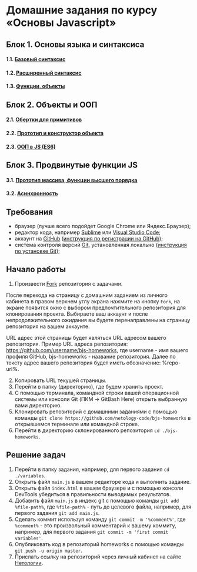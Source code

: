 # Домашние задания по курсу «Основы Javascript»

## Блок 1. Основы языка и синтаксиса

#### 1.1. [Базовый синтаксис](./1.1-variables/)  

#### 1.2. [Расширенный синтаксис](./1.2-extended-syntax/)

#### 1.3. [Функции, объекты](./1.3-functions/)

## Блок 2. Объекты и ООП

#### 2.1. [Обертки для примитивов](./2.1-wrappers-for-primitives/)

#### 2.2. [Прототип и конструктор объекта](./2.2-object-prototype/)

#### 2.3. [ООП в JS (ES6)](./2.3-oop-es6/)

## Блок 3. Продвинутые функции JS

#### 3.1. [Прототип массива, функции высшего порядка](./3.1-array-proto-hocs)

#### 3.2. [Асинхронность](./3.2-async)

## Требования

* браузер (лучше всего подойдет Google Chrome или Яндекс.Браузер);
* редактор кода, например [Sublime][1] или [Visual Studio Code][2];
* аккаунт на [GitHub][0] ([инструкция по регистрации на GitHub][3]);
* система контроля версий [Git][4], установленная локально ([инструкция по установке Git][5]);

## Начало работы

1. Произвести [Fork][0] репозитория с задачами. 

После перехода на страницу с домашним заданием из личного кабинета в правом верхнем углу экрана нажмите на кнопку `Fork`, на экране появится окно с выбором предпочтительного репозитория для клонирования проекта. Выбираете ваш аккаунт и после непродолжительного ожидания вы будете перенаправлены на страницу репозитория на вашем аккаунте.

URL адрес этой страницы будет являться URL адресом вашего репозитория. Пример URL адреса репозитория: https://github.com/username/bjs-homeworks, где username - имя вашего профиля GitHub, bjs-homeworks - название репозитория. Далее по тексту адрес вашего репозитория будет иметь обозначение: %repo-url%. 

2. Копировать URL текушей страницы.
3. Перейти в папку (директорию), где будем хранить проект.
4. С помощью терминала, командной строки вашей операционной системы или консоли Git (ПКМ -> GitBash Here) открыть выбранную вами директорию.
5. Клонировать репозиторий с домашними заданиями с помощью команды `git clone https://github.com/netology-code/bjs-homeworks` в открывшемся терминале или командной строке.
6. Перейти в директорию склонированного репозитория `cd ./bjs-homeworks`.


## Решение задач
1. Перейти в папку задания, например, для первого задания `cd ./variables`.
2. Открыть файл `main.js` в вашем редакторе кода и выполнить задание.
3. Открыть файл `index.html` в вашем браузере и с помощью консоли DevTools убедиться в правильности выводимых результатов.
4. Добавить файл `main.js` в индекс git с помощью команды `git add %file-path%`, где `%file-path%` - путь до целевого файла, например, для первого задания `git add main.js`.
5. Сделать коммит используя команду `git commit -m '%comment%'`, где `%comment%` - это произвольный комментарий к вашему коммиту, например, для первого задания `git commit -m 'first commit variables'`.
6. Опубликовать код в репозиторий homeworks с помощью команды `git push -u origin master`.
7. Прислать ссылку на репозиторий через личный кабинет на сайте [Нетологии][6].


[0]: https://ru.wikipedia.org/wiki/%D0%A4%D0%BE%D1%80%D0%BA
[1]: https://www.sublimetext.com/
[2]: https://code.visualstudio.com/
[3]: https://github.com/netology-code/guides/tree/master/github
[4]: https://git-scm.com/
[5]: https://github.com/netology-code/guides/blob/master/git/REAMDE.md
[6]: https://netology.ru/

